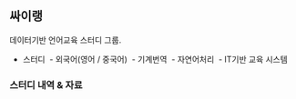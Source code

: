 ## 싸이랭 

데이터기반 언어교육 스터디 그룹. 
* 스터디 
  - 외국어(영어 / 중국어)
  - 기계번역 
  - 자연어처리 
  - IT기반 교육 시스템 

### 스터디 내역 & 자료 
